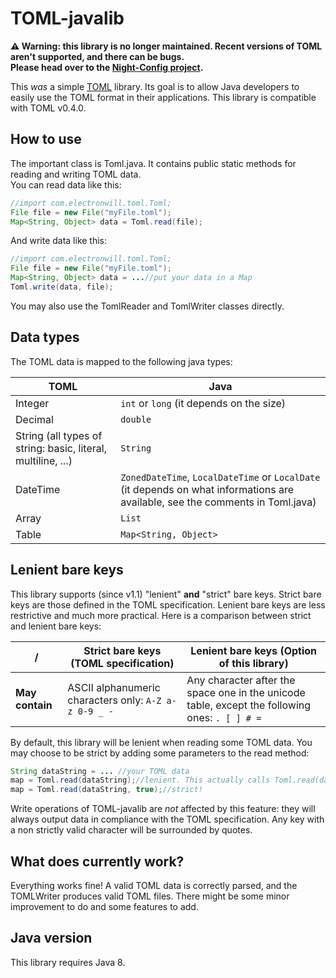 # TOML-javalib

**⚠️ Warning: this library is no longer maintained. Recent versions of TOML aren't supported, and there can be bugs.  
Please head over to the [Night-Config project](https://github.com/TheElectronWill/night-config).**

This *was* a simple [TOML](https://github.com/toml-lang/toml) library.
Its goal is to allow Java developers to easily use the TOML format in their applications.
This library is compatible with TOML v0.4.0.

## How to use
The important class is Toml.java. It contains public static methods for reading and writing TOML data.  
You can read data like this:
```java
//import com.electronwill.toml.Toml;
File file = new File("myFile.toml");
Map<String, Object> data = Toml.read(file);
```

And write data like this:
```java
//import com.electronwill.toml.Toml;
File file = new File("myFile.toml");
Map<String, Object> data = ...//put your data in a Map
Toml.write(data, file);
```

You may also use the TomlReader and TomlWriter classes directly.

## Data types
The TOML data is mapped to the following java types:

TOML | Java
---- | ----
Integer | `int` or `long` (it depends on the size)
Decimal | `double`
String (all types of string: basic, literal, multiline, ...) | `String`
DateTime | `ZonedDateTime`, `LocalDateTime` or `LocalDate` (it depends on what informations are available, see the comments in Toml.java)
Array | `List`
Table | `Map<String, Object>`

## Lenient bare keys
This library supports (since v1.1) "lenient" **and** "strict" bare keys. Strict bare keys are those defined in the TOML specification. Lenient bare keys are less restrictive and much more practical. Here is a comparison between strict and lenient bare keys:

/               | Strict bare keys (TOML specification) | Lenient bare keys (Option of this library)
----------------|---------------------------------------|---------------------------
**May contain** | ASCII alphanumeric characters only: `A-Z a-z 0-9 _ -`   | Any character after the space one in the unicode table, except the following ones: `. [ ] # =`

By default, this library will be lenient when reading some TOML data. You may choose to be strict by adding some parameters to the read method:
```java
String dataString = ... //your TOML data
map = Toml.read(dataString);//lenient. This actually calls Toml.read(dataString, false)
map = Toml.read(dataString, true);//strict!
```
Write operations of TOML-javalib are *not* affected by this feature: they will always output data in compliance with the TOML specification. Any key with a non strictly valid character will be surrounded by quotes.

## What does currently work?
Everything works fine! A valid TOML data is correctly parsed, and the TOMLWriter produces valid TOML files. There might be some minor improvement to do and some features to add.

## Java version
This library requires Java 8.

